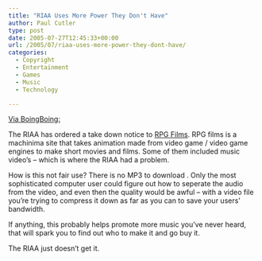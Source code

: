 ```yaml
---
title: "RIAA Uses More Power They Don't Have"
author: Paul Cutler
type: post
date: 2005-07-27T12:45:33+00:00
url: /2005/07/riaa-uses-more-power-they-dont-have/
categories:
  - Copyright
  - Entertainment
  - Games
  - Music
  - Technology

---
```

[Via BoingBoing:][1]

The RIAA has ordered a take down notice to [RPG Films][2]. RPG films is a machinima site that takes animation made from video game / video game engines to make short movies and films. Some of them included music video&#8217;s &#8211; which is where the RIAA had a problem.

How is this not fair use? There is no MP3 to download . Only the most sophisticated computer user could figure out how to seperate the audio from the video, and even then the quality would be awful &#8211; with a video file you&#8217;re trying to compress it down as far as you can to save your users&#8217; bandwidth.

If anything, this probably helps promote more music you&#8217;ve never heard, that will spark you to find out who to make it and go buy it.

The RIAA just doesn&#8217;t get it.

 [1]: http://www.boingboing.net/2005/07/26/riaa_shuts_down_mach.html
 [2]: http://www.rpgfilms.net/